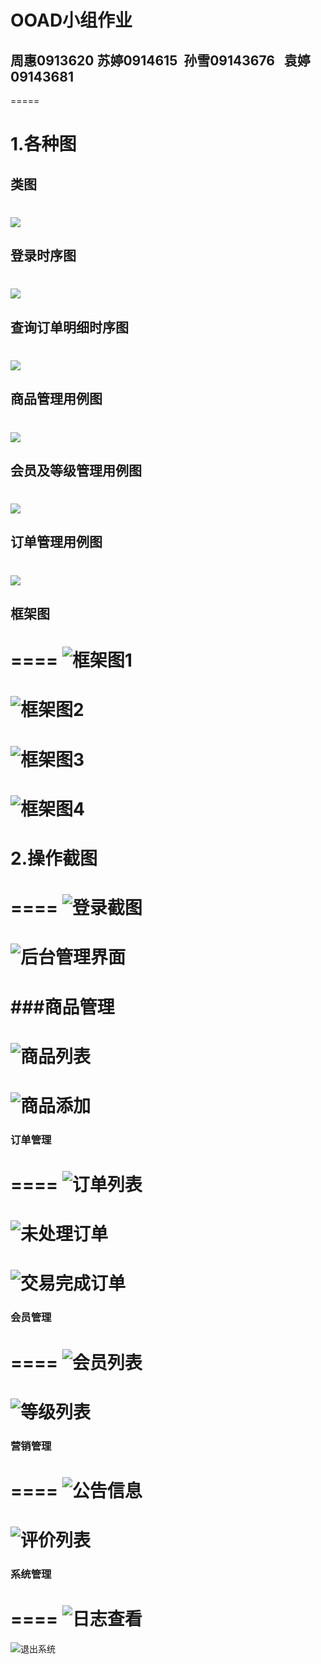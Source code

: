 # OOAD小组作业
## 周惠0913620    苏婷0914615   孙雪09143676   袁婷09143681    
=====
# 1.各种图
## 类图
![](images/类图.png)
====
## 登录时序图
![](images/登录时序图.png)
====
## 查询订单明细时序图
![](images/查询订单明细时序图.png)
====
## 商品管理用例图
![](images/商品管理用图.png)
====
## 会员及等级管理用例图
![](images/会员及等级管理用例图.png)
====
##  订单管理用例图
![](images/订单管理用例图.png)
====
## 框架图
====
![框架图1](images/框架1.png)
====
![框架图2](images/框架2.png)
====
![框架图3](images/框架3.png)
====
![框架图4](images/框架4.png)
====
# 2.操作截图
====
![登录截图](images/登录截图.png)
====
![后台管理界面](images/后台管理界面.png)
====
###商品管理
====
![商品列表](images/商品列表.png)
====
![商品添加](images/商品添加.png)
====
### 订单管理
====
![订单列表](images/订单列表.png)
====
![未处理订单](images/待处理订单.png)
====
![交易完成订单](images/交易完成订单.png)
====
### 会员管理
====
![会员列表](images/会员列表.png)
====
![等级列表](images/等级列表.png)
====
### 营销管理
====
![公告信息](images/公告信息.png)
====
![评价列表](images/评价列表.png)
====
### 系统管理
====
![日志查看](images/日志查看.png)
====
![退出系统](images/退出系统.png) 
